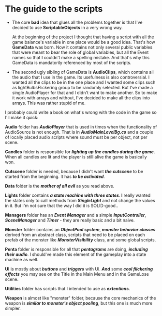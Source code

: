 # The guide to the scripts

- The core **bad** idea that glues all the problems together is that I've decided to use **ScriptableObjects** in a very wrong way. 

  At the beginning of the project I thought that having a script with all the game balance's variable in one place would be a good idea. That's how **GameData** was born. Now it contains not only several public variables that were meant to bear the role of global variables, but all the Event names so that I couldn't make a spelling mistake. And that's why this GameData is mandatorily referenced by most of the scripts.  

- The second ugly sibling of GameData is **AudioClips**, which contains all the audio that I use in the game. Its usefulness is also controversial. I wanted all the clips to be in the one place and I wanted some clips such as lightBulbsFlickering group to be randomly selected. But I've made a single AudioPlayer for that and I didn't want to make another. So to make it work with arrays and without, I've decided to make all the clips into arrays. This was rather stupid of me.

I probably could write a book on what's wrong with the code in the game so I'll make it quick:

**Audio** folder has ***AudioPlayer*** that is used in times when the functionality of AudioSource is not enough. That is in ***AudioMainLevelBg.cs*** and a couple of locally  placed audio scripts where sound must be per object, not per scene.

**Candles** folder is responsible for ***lighting up the candles during the game***.  When all candles are lit and the player is still alive the game is basically won.

**Cutscene** folder is needed, because I didn't want ***the cutscene*** to be started from the beginning. It has ***to be activated***.

**Data** folder is the ***mother of all evil*** as you read above.

**Lights** folder contains ***a state machine with three states***. I really wanted the states only to call methods from ***SingleLight*** and not change the values in it. But I'm not sure that the way I did it is SOLID-good..

**Managers** folder has an ***Event Manager*** and a simple ***InputController***, ***SceneManager*** and ***Timer***  - they are really basic and a bit naive.

**Monster** folder contains an ***ObjectPool system***, ***monster behavior classes*** derived from an abstract class, scripts that need to be placed on each prefab of the monster like ***MonsterVisibility*** class, and some global scripts.

**Penta** folder is responsible for all that ***pentagrams*** are doing, ***including their audio***. I should've made this element of the gameplay into a state machine as well.

**UI** is mostly about ***buttons*** and ***triggers*** with UI. ***And*** some ***cool flickering effects*** you may see on the Title in the Main Menu and in the GameLose scene.

**Utilities** folder has scripts that I intended to use as ***extentions***.

**Weapon** is almost like "monster" folder, because the core mechanics of the weapon is ***similar to monster's object pooling***, but this one is much more simpler.

